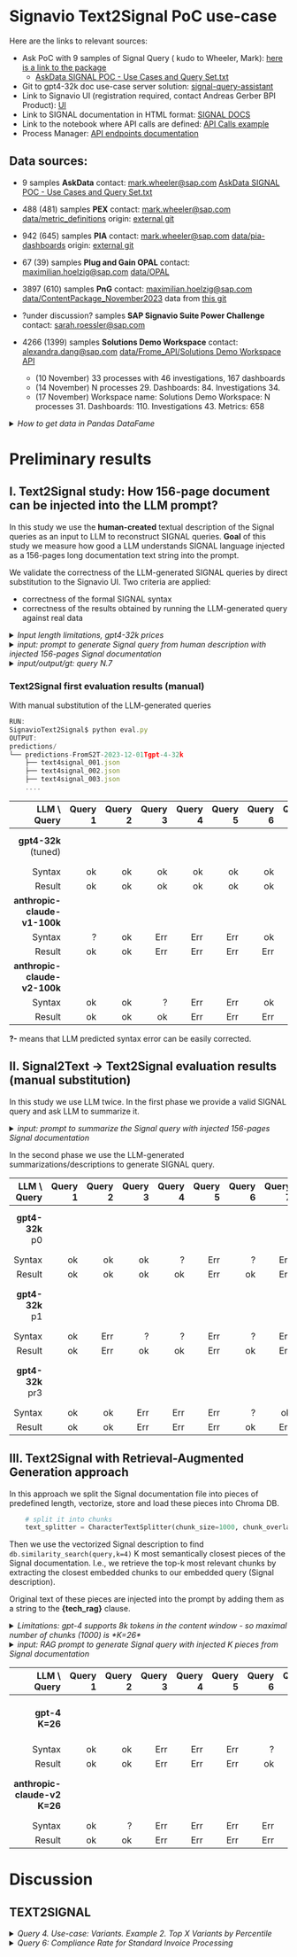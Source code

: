 
# Signavio Text2Signal PoC use-cаsе

Here are the links to relevant sources:

- Ask PoC with 9 samples of Signal Query ( kudo to Wheeler, Mark):  [here is a link to the package](https://sap.sharepoint.com/:u:/t/OttoKraken/EdXVVYaUzHpOvK0H_EOg8gQBmMwQzbakcNzqvg3aDbynvg?email=alexey.streltsov%40sap.com&e=VLrlE3)
  - [AskData SIGNAL POC - Use Cases and Query Set.txt](AskData_SIGNAL_POC-Use_Cases_and_Query_Set.txt)
- Git to gpt4-32k doc use-case server solution: [signal-query-assistant](https://github.com/signavio/signal-query-assistant.git)
- Link to Signavio UI (registration required, contact Andreas Gerber BPI Product): [UI](https://editor.signavio.com/g/statics/pi/areas)
- Link to SIGNAL documentation in HTML format: [SIGNAL DOCS](https://help.sap.com/docs/signavio-process-intelligence/signal-guide/syntax)
- Link to the notebook where API calls are defined: [API Calls example](https://github.com/signavio/bpmn2constraints/blob/main/tutorial/tutorial.ipynb)  
- Process Manager: [API endpoints documentation](https://help.sap.com/doc/sap-signavio-process-manager-api-documentation/SHIP/en-US/rest_api/index.html)

## Data sources:

- 9 samples **AskData** contact: mark.wheeler@sap.com  [AskData SIGNAL POC - Use Cases and Query Set.txt](data/AskData_SIGNAL_POC-Use_Cases_and_Query_Set.txt)
- 488 (481) samples **PEX** contact: mark.wheeler@sap.com [data/metric_definitions](data/metric_definitions) origin: [external git](https://github.com/signavio/pex-metric-library/tree/main/metric_definitions)
- 942 (645) samples **PIA** contact: mark.wheeler@sap.com [data/pia-dashboards](data/pia-dashboards) origin: [external git](https://github.tools.sap/SAP-Signavio-PIA/pia-dashboards)

- 67 (39) samples **Plug and Gain OPAL** contact: maximilian.hoelzig@sap.com [data/OPAL](data/OPAL)

- 3897 (610) samples **PnG** contact: maximilian.hoelzig@sap.com [data/ContentPackage_November2023](data/ContentPackage_November2023) data from [this git](https://github.tools.sap/business-process-insights/bpi-python-tools/tree/main/content/ContentPackage_November2023)
- ?under discussion? samples **SAP Signavio Suite Power Challenge** contact: sarah.roessler@sap.com

- 4266 (1399) samples **Solutions Demo Workspace** contact: alexandra.dang@sap.com  [data/Frome_API/Solutions Demo Workspace](data/From_API/Solutions%20Demo%20Workspace/) [API](https://editor.signavio.com/g/statics/pi/areas/etl-220/processes/00demo---sap-s4h-itp-dashboar-1/dashboards)
  - (10 November) 33 processes with 46 investigations, 167 dashboards
  - (14 November)  N processes 29. Dashboards: 84. Investigations 34.
  - (17 November) Workspace name: Solutions Demo Workspace: N processes 31. Dashboards: 110. Investigations 43. Metrics: 658

<details>
<summary><i> How to get data in Pandas DataFame </i></summary>

Run notebooks:
[notebooks/LoadSignalsFromCSV.ipynb](notebooks/LoadSignalsFromCSV.ipynb)
Which load:
[notebooks/signals_2023-12-01T10_09_16.csv](notebooks/signals_2023-12-01T10_09_16.csv)
[notebooks/schemas_from_views_2023-12-01T10_09_16.csv](notebooks/schemas_from_views_2023-12-01T10_09_16.csv)

other data sources (from Mark' email)
You are each working on one of a number of POC’s leveraging LLM/ML tech to process natural language mining queries and generate SIGNAL or widget configurations for PI.
Let’s get together and discuss how we can support each other with a central training dataset.
Fareed has offered to support us with training data coming from various value accelerator resources and has shared some links to various github respositories that contain:

SIGNAL metrics developed for value accelerators.
Each query is associated with a human-readable explanation
20 metrics per accelerator
Example: https://github.com/signavio/pex-metric-library/blob/main/metric_definitions/invoice_to_cash.json
Documentation for the same metrics in .md format
Example: https://github.com/signavio/pi-connector-documentation/blob/master/Metrics%20library/Invoice-to-Cash/Invoice-to-Cash.md
Dashboards developed for accelerators.
JSON files containing all the formulas and configs for each widget, including the description and title, which are in human readable form.
Example: https://github.tools.sap/SAP-Signavio-PIA/pia-dashboards
</details>


# Preliminary results



## I. Text2Signal study: How 156-page document can be injected into the LLM prompt?

In this study we use the **human-created** textual description of the Signal queries as an input to LLM to reconstruct SIGNAL queries.
**Goal** of this study we measure how good a LLM understands SIGNAL language injected as a 156-pages long documentation text string into the prompt.

We validate the correctness of the LLM-generated SIGNAL queries by direct substitution to the Signavio UI.
Two criteria are applied:

- correctness of the formal SIGNAL syntax
- correctness of the results obtained by running the LLM-generated query against real data

<details>
<summary><i>Input length limitations, gpt4-32k prices </i></summary>

- *PDF->OCR->TXT* 156 pages gpt4 token length problem: 52801, while maximal length 32768 tokens
- *HTML->TXT* docs is about ~29k gpt4 tokens:

```js
  {'total_tokens': '29245',
  'total_cost_$': '0.043951000000000004',
  'prompt_tokens': '29078',
  'completion_tokens': '167',
  'latency': 34.23758792877197}
```

</details>

<details>
<summary><i>input: prompt to generate Signal query from human description with injected 156-pages Signal documentation </i></summary>

This is one of the prompts used where some additional requirements were added: [SignavioText2Signal/prompts/defaultGeneric.yaml](prompts/defaultGeneric.yaml)

```yaml
prompt: |
    You are SIGNAL assistant, a part of SAP Signavio's Process Intelligence Suite.
    SIGNAL stands for Signavio Analytics Language. Your goal is to help users craft SIGNAL
    queries and understand the SIGNAL language better. Here is a dump of
    the technical documentation:

    {tech_doc}


    Task to solve:

    Use the above SIGNAL documentation to construct SIGNAL expression querying
    {signal_description}

    Follow these instructions literally:
    - Use strict SIGNAL syntax.
    - When referencing column in GROUP BY clauses, please use column index.
    - Instead of the HAVING clause, use a subquery with a WHERE clause.
    - Explain how the query was constructed.

output_parser: pydantic_custom

```

</details>

<details>
<summary><i>input/output/gt: query N.7 </i></summary>

Example of the data used taken from


- **{tech_doc}** [data/text2signal-1-156.txt](data/text2signal-1-156.txt)

- **{signal_description}** [data/GT/text4signal_007.json](data/GT/text4signal_007.json):

```text
"Count of cases where invoice payment has not been received and customer risk class has not been assessed. We calculate this by counting the cases exhibiting specific behaviours, specifically where the case level attribute 'Risk Class' = 'Not Evaluated' and the event 'Create Invoice' is not followed by the event 'Receive Payment' or 'Cancel Invoice'. A behaviour is an expression evaluating case or event level attributes and can be used in a pattern matching expression."

```

Complete content of [data/GT/text4signal_007.json](data/GT/text4signal_007.json)

```yaml
{
    "category": "Pattern Matching / Deviations",
    "name": "Count of unpaid invoices with no risk assessment (Standard Process Deviation)",
    "details": "Count of cases where invoice payment has not been received and customer risk class has not been assessed. We calculate this by counting the cases exhibiting specific behaviours, specifically where the case level attribute 'Risk Class' = 'Not Evaluated' and the event 'Create Invoice' is not followed by the event 'Receive Payment' or 'Cancel Invoice'. A behaviour is an expression evaluating case or event level attributes and can be used in a pattern matching expression.",
    "query": "SELECT COUNT(1) AS \"Case Count\"\n          FROM THIS_PROCESS\n          WHERE \"Risk Class\" = 'Not evaluated'\n          AND\n          BEHAVIOUR\n                   (event_name = 'Create Invoice') AS create_invoice,\n                   (\"Risk Class\" = 'Not evaluated') AS no_risk_evaluation\n          MATCHES (no_risk_evaluation ~> create_invoice)\n          AND\n          NOT event_name MATCHES ('Create Invoice' ~> 'Receive Payment')\n          AND\n          NOT event_name MATCHES ('Create Invoice' ~> 'Cancel Invoice')\n",
    "expected_result": "\nCase Count\n102\n",
    "comment": "Numeric result",
    "update 1 18 Oct": "'Not evaluated' instead 'Not Evaluated'",
    "update 2 18 Oct": "Try to teach LLM that there are other events in between creation and event invoice payed"
}
```

</details>

### Text2Signal first evaluation results (manual)

With manual substitution of the LLM-generated queries  

```js
RUN:
SignavioText2Signal$ python eval.py  
OUTPUT:
predictions/
└── predictions-FromS2T-2023-12-01Tgpt-4-32k
    ├── text4signal_001.json
    ├── text4signal_002.json
    ├── text4signal_003.json
    ....
```

| LLM \ Query    |  Query 1  |  Query 2  |  Query 3  |  Query 4  |  Query 5  |  Query 6  |  Query 7  |  Query 8  |   Query 9  | Date |
| --------------: | ---------:|--------: | ---------:|--------: | ---------:|--------: | ---------:|--------: | ---------:| :-------: |
|  **gpt4-32k** (tuned)||||||||||  20-10-2023 |
|    Syntax    | ok | ok | ok | ok | ok | ok| ok  | ok | ok   |
|    Result    | ok | ok | ok | ok | ok | ok| Err | Err| ?    |
| **anthropic-claude-v1-100k** ||||||||||  20-10-2023 |
|    Syntax    |  ? | ok |  Err | Err | Err |  ok |  ok | Err | Err |
|    Result    | ok | ok |  Err | Err | Err | Err | Err | Err | Err |
| **anthropic-claude-v2-100k** ||||||||||  23-10-2023 |
|    Syntax    |  ok | ok |  ? | Err | Err | ok  | Err | Err | Err |
|    Result    |  ok | ok | ok | Err | Err | Err | Err | Err | Err |

**?-** means that LLM predicted syntax error can be easily corrected.

## II. Signal2Text -> Text2Signal evaluation results (manual substitution)

In this study we use LLM twice.
In the first phase we provide a valid SIGNAL query and ask LLM to summarize it.

<details>
<summary><i>input: prompt to summarize the Signal query with injected 156-pages Signal documentation </i></summary>

This is one of the prompts used where some additional requirements were added: [SignavioText2Signal/prompts/default_reciprocal.yaml](prompts/default_reciprocal.yaml)

```yaml
prompt: |
    You are SIGNAL assistant, a part of SAP Signavio's Process Intelligence Suite.
    SIGNAL stands for Signavio Analytics Language. Your goal is to help users craft SIGNAL
    queries and understand the SIGNAL language better. Here is a dump of
    the technical documentation:

    {tech_doc}


    Task to solve:

    Summarize the given SIGNAL query as a human-readable description.
    SIGNAL query:
    {signal}

    Form the output in JSON format:
    {{
    "case": {case},
    "query": {signal},
    "signal_description": text of the Signal summary should be here.
    }}

output_parser: pydantic_custom
```

- **{signal}**:

```JS
SELECT COUNT(1) AS "Case Count"
          FROM THIS_PROCESS
          WHERE "Risk Class" = 'Not evaluated'
          AND
          BEHAVIOUR
                   (event_name = 'Create Invoice') AS create_invoice,
                   ("Risk Class" = 'Not evaluated') AS no_risk_evaluation
          MATCHES (no_risk_evaluation ~> create_invoice)
          AND
          NOT event_name MATCHES ('Create Invoice' ~> 'Receive Payment')
          AND
          NOT event_name MATCHES ('Create Invoice' ~> 'Cancel Invoice')
```

</details>

In the second phase we use the LLM-generated summarizations/descriptions to generate SIGNAL query.

| LLM \ Query    |  Query 1  |  Query 2  |  Query 3  |  Query 4  |  Query 5  |  Query 6  |  Query 7  |  Query 8  |   Query 9  | Date |
| --------------: | ---------:|--------: | ---------:|--------: | ---------:|--------: | ---------:|--------: | ---------:| :-------: |
|  **gpt4-32k** p0||||||||||  23-10-2023 16:00 |
|    Syntax    |  ok | ok | ok | ?  | Err | ?  | Err | ?   | Err |
|    Result    |  ok | ok | ok | ok | Err | ok | Err | Err | Err |
|  **gpt4-32k** p1||||||||||  24-10-2023 8:00 |
|    Syntax    |  ok | Err |  ?  | ?  |  Err | ?  | Err | Err | Err |
|    Result    |  ok | Err |  ok | ok |  Err | ok | Err | Err | Err |
|  **gpt4-32k** pr3||||||||||  24-10-2023 13:00 |
|    Syntax    |  ok | ok | Err | Err | Err | ?  | ok  | ok  | ok  |
|    Result    |  ok | ok | Err | Err | Err | ok | Err | Err | ?Err|


## III. Text2Signal with Retrieval-Augmented Generation approach

In this approach we split the Signal documentation file into pieces of predefined length, vectorize, store and load these pieces into Chroma DB.

```py
    # split it into chunks
    text_splitter = CharacterTextSplitter(chunk_size=1000, chunk_overlap=200)
```

Then we use the vectorized Signal description to find `db.similarity_search(query,k=4)` K most semantically closest pieces of the Signal documentation.
I.e., we retrieve the top-k most relevant chunks by extracting the closest embedded chunks to our embedded query (Signal description).

Original text of these pieces are injected into the prompt by adding them as a string to the **{tech_rag}** clause.


<details>
<summary><i> Limitations: gpt-4 supports 8k tokens in the content window - so maximal number of chunks (1000) is *K=26* </i></summary>

For comparison prompt with K=4 pieces of documentation each 1000 tokens long is shown:

```js
K=26 # Max for 1000-long chunks
{
Total Cost (USD): $0.011414500000000001,
'datetime': '2023-11-02T14_26_27',
'latency': 20.634613037109375,
"completion_tokens": 425,
"prompt_tokens": 7043,
"total_tokens": 7468
}

K=5
 {
Total Cost (USD): $0.003647,
'datetime': '2023-11-02T11_51_00',
'latency': 19.12104296684265,
"completion_tokens": 433,
"prompt_tokens": 1854,
"total_tokens": 2287
}
```
</details>


<details>
<summary><i>input: RAG prompt to generate Signal query with injected K pieces from Signal documentation </i></summary>

The respective RAG prompt reads [SignavioText2Signal/prompts/defaultRAG.yaml](prompts/defaultRAG.yaml):

```yaml
prompt: |
    You are SIGNAL assistant, a part of SAP Signavio's Process Intelligence Suite.
    SIGNAL stands for Signavio Analytics Language. Your goal is to help users craft SIGNAL
    queries and understand the SIGNAL language better.

    Task to solve:

    {signal_description}

    Follow these instructions literally:
    - Use the dump of the SIGNAL technical documentation below to create task query with strict SIGNAL syntax.
    - When referencing column in GROUP BY clauses, please use column index.
    - Instead of the HAVING clause, use WHERE clause.
    - Explain how the query was constructed.

    Here is a dump of the SIGNAL technical documentation:

    {tech_rag}


output_parser: pydantic_custom

```

</details>


| LLM \ Query    |  Query 1  |  Query 2  |  Query 3  |  Query 4  |  Query 5  |  Query 6  |  Query 7  |  Query 8  |   Query 9  | Date |
| --------------: | ---------:|--------: | ---------:|--------: | ---------:|--------: | ---------:|--------: | ---------:| :-------: |
|  **gpt-4 K=26** ||||||||||  03-11-2023 8:00 |
|    Syntax    |  ok | ok | Err | Err | Err | ?  | ok  | ok  | Err |
|    Result    |  ok | ok | Err | Err | Err | ok | Err | Err | Err |
|  **anthropic-claude-v2 K=26** ||||||||||  03-11-2023 10:00 |
|    Syntax    |  ok |  ? | Err | Err | Err | Err | ok  | ?  | ok |
|    Result    |  ok | ok | Err | Err | Err | Err | Err | Err | Err |


# Discussion

## TEXT2SIGNAL

<details>
<summary><i>Query 4. Use-case: Variants. Example 2. Top X Variants by Percentile
 </i></summary>

Prompt original (as in PoC) version:

```JS
{"case":"Top X Variants by Percentile",
"signal_description":"Your goal is to construct SIGNAL query with maximum cycle time in milliseconds of 90% of all cases within each variant. For the purposes of the demo, we limit the results to the top 5 results. A process variant is a unique sequence of recorded events in a process (sometimes referred to as a trace)."}
```

Result in **WRONG** SIGNAL format:

```sql
SELECT
    event_name AS "Variant",
    PERCENTILE_CONT(0.9) WITHIN GROUP (ORDER BY (SELECT LAST(end_time) - FIRST(end_time))) AS "90% Cycle Time (ms)"
FROM THIS_PROCESS
GROUP BY event_name
ORDER BY 2 DESC
LIMIT 5
```

Improved prompt: To resolve the above problem one has to add instruction: `When referencing column in GROUP by closures Please use column index.`

```sql
SELECT
    event_name AS "Variant",
    PERCENTILE_CONT(0.9) WITHIN GROUP (ORDER BY (SELECT LAST(end_time) - FIRST(end_time))) AS "90% Cycle Time (ms)"
FROM THIS_PROCESS
GROUP BY 1
ORDER BY 2 DESC
LIMIT 5
```

</details>

<details>
<summary><i>Query 6: Compliance Rate for Standard Invoice Processing </i></summary>


- *GT*  Query 6: Compliance Rate for Standard Invoice Processing

```js
{
    "category": "Compliance",
    "name": "Compliance Rate for Standard Invoice Processing",
    "details": "compliance rate for standard invoicing with payment received. Compliance rate represents the count of cases exhibiting specific patterns / behaviours / sequences of events, divided by the total number of cases. In this example we combine SIGNAL FILTER and MATCHES expressions count cases exhibiting a specific event pattern.",
    "query": "SELECT ( \n COUNT(1) FILTER (WHERE event_name MATCHES ('Create Invoice'~> 'Receive Payment')) / COUNT(1) \n ) * 100 AS 'Standard Invoicing Compliance Rate' \n FROM THIS_PROCESS"
}
```

Input prompt:

```YAML
prompt: |
    You are SIGNAL assistant, a part of SAP Signavio's Process Intelligence Suite.
    SIGNAL stands for Signavio Analytics Language.Your goal is to help users craft SIGNAL
    queries and understand the SIGNAL language better. Here is a dump of
    the technical documentation:

    {{tech_doc}}

    Your goal is to construct SIGNAL query for the above data which would show the compliance
    rate for standard invoicing with payment received. The respective event names are 'Create Invoice' and
    'Receive Payment'. Compliance rate represents the count of cases exhibiting
    specific patterns / behaviours / sequences of events, divided by the total number of cases.
    Combine SIGNAL FILTER and MATCHES expressions count cases exhibiting a specific event pattern.

output_parser: pydantic_custom
```

#### gpt4-32k output

```js
"To calculate the compliance rate for standard invoicing with payment received, you can use the MATCHES expression to identify the specific event pattern and the FILTER expression to count the cases exhibiting this pattern. Here is an example of how you can construct this query:\n\n

\nSELECT \n    COUNT(case_id) FILTER (WHERE event_name MATCHES ('Create Invoice' ~> 'Receive Payment')) / COUNT(case_id) * 100 AS \"Compliance Rate\"\nFROM THIS_PROCESS\n

In this query, the MATCHES expression is used to identify the specific event pattern 'Create Invoice' followed by 'Receive Payment'. The FILTER expression is then used to count the cases that exhibit this pattern. This count is divided by the total number of cases to calculate the compliance rate. The result is multiplied by 100 to convert it into a percentage."
```

Relevant part of the LLM answer:

```JS
SELECT
    COUNT(case_id) FILTER (WHERE event_name MATCHES ('Create Invoice' ~> 'Receive Payment')) / COUNT(case_id) * 100 AS "Compliance Rate"
FROM THIS_PROCESS
```

</details>
